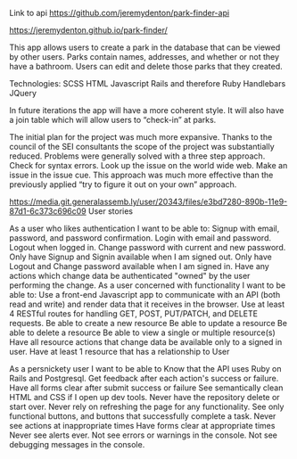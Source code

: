 Link to api
https://github.com/jeremydenton/park-finder-api


https://jeremydenton.github.io/park-finder/

This app allows users to create a park in the database that can be viewed by other users. Parks contain names, addresses, and whether or not they have a bathroom. Users can edit and delete those parks that they created.

Technologies:
SCSS
HTML
Javascript
Rails and therefore Ruby
Handlebars
JQuery


In future iterations the app will have a more coherent style. It will also have a join table which will allow users to “check-in” at parks.

The initial plan for the project was much more expansive. Thanks to the council of the SEI consultants the scope of the project was substantially reduced. Problems were generally solved with a three step approach.
Check for syntax errors.
Look up the issue on the world wide web.
Make an issue in the issue cue.
This approach was much more effective than the previously applied “try to figure it out on your own” approach.




https://media.git.generalassemb.ly/user/20343/files/e3bd7280-890b-11e9-87d1-6c373c696c09
User stories

As a user who likes authentication I want to be able to:
Signup with email, password, and password confirmation.
 Login with email and password.
 Logout when logged in.
 Change password with current and new password.
 Only have Signup and Signin available when I am signed out.
 Only have Logout and Change password available when I am signed in.
Have any actions which change data be authenticated "owned" by the user performing the change.
As a user concerned with functionality I want to be able to:
Use a front-end Javascript app to communicate with an API (both read and write) and render data that it receives in the browser.
Use at least 4 RESTful routes for handling GET, POST, PUT/PATCH, and DELETE requests.
 Be able to create a new resource
 Be able to update a resource
 Be able to delete a resource
 Be able to view a single or multiple resource(s)
 Have all resource actions that change data be available only to a signed in user.
Have at least 1 resource that has a relationship to User

As a persnickety user I want to be able to
Know that the API uses Ruby on Rails and Postgresql.
Get feedback after each action's success or failure.
Have all forms clear after submit success or failure
 See semantically clean HTML and CSS if I open up dev tools.
 Never have the repository delete or start over.
 Never rely on refreshing the page for any functionality.
 See only functional buttons, and buttons that successfully complete a task.
Never see actions at inappropriate times
Have forms  clear at appropriate times
 Never see alerts ever.
 Not see errors or warnings in the console.
 Not see debugging messages in the console.
